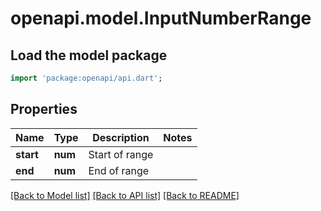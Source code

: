 # openapi.model.InputNumberRange

## Load the model package
```dart
import 'package:openapi/api.dart';
```

## Properties
Name | Type | Description | Notes
------------ | ------------- | ------------- | -------------
**start** | **num** | Start of range | 
**end** | **num** | End of range | 

[[Back to Model list]](../README.md#documentation-for-models) [[Back to API list]](../README.md#documentation-for-api-endpoints) [[Back to README]](../README.md)


